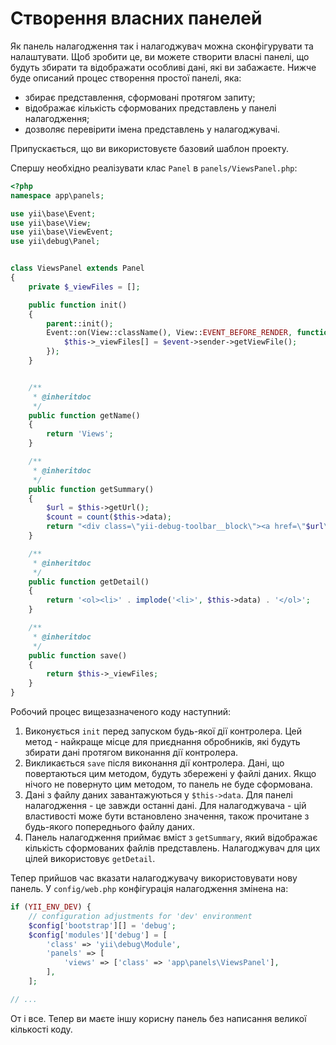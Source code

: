 Створення власних панелей
=========================

Як панель налагодження так і налагоджувач можна сконфігурувати та налаштувати. Щоб зробити це, ви можете створити власні панелі, що
будуть збирати та відображати особливі дані, які ви забажаєте. Нижче буде описаний процес створення простої панелі, яка:

- збирає представлення, сформовані протягом запиту;
- відображає кількість сформованих представлень у панелі налагодження;
- дозволяє перевірити імена представлень у налагоджувачі.

Припускається, що ви використовуєте базовий шаблон проекту.

Спершу необхідно реалізувати клас `Panel` в `panels/ViewsPanel.php`:

```php
<?php
namespace app\panels;

use yii\base\Event;
use yii\base\View;
use yii\base\ViewEvent;
use yii\debug\Panel;


class ViewsPanel extends Panel
{
    private $_viewFiles = [];

    public function init()
    {
        parent::init();
        Event::on(View::className(), View::EVENT_BEFORE_RENDER, function (ViewEvent $event) {
            $this->_viewFiles[] = $event->sender->getViewFile();
        });
    }


    /**
     * @inheritdoc
     */
    public function getName()
    {
        return 'Views';
    }

    /**
     * @inheritdoc
     */
    public function getSummary()
    {
        $url = $this->getUrl();
        $count = count($this->data);
        return "<div class=\"yii-debug-toolbar__block\"><a href=\"$url\">Views <span class=\"yii-debug-toolbar__label yii-debug-toolbar__label_info\">$count</span></a></div>";
    }

    /**
     * @inheritdoc
     */
    public function getDetail()
    {
        return '<ol><li>' . implode('<li>', $this->data) . '</ol>';
    }

    /**
     * @inheritdoc
     */
    public function save()
    {
        return $this->_viewFiles;
    }
}
```

Робочий процес вищезазначеного коду наступний:

1. Виконується `init` перед запуском будь-якої дії контролера. Цей метод - найкраще місце для приєднання обробників, які будуть збирати дані протягом виконання дії контролера.
2. Викликається `save` після виконання дії контролера. Дані, що повертаються цим методом, будуть збережені у файлі даних. Якщо нічого не повернуто цим методом, то панель
   не буде сформована.
3. Дані з файлу даних завантажуються у `$this->data`. Для панелі налагодження - це завжди останні дані. Для налагоджувача - цій властивості може бути встановлено значення, також прочитане з будь-якого попереднього файлу даних.
4. Панель налагодження приймає вміст з `getSummary`, який відображає кількість сформованих файлів представлень. Налагоджувач
   для цих цілей використовує `getDetail`.

Тепер прийшов час вказати налагоджувачу використовувати нову панель. У `config/web.php` конфігурація налагодження змінена на:

```php
if (YII_ENV_DEV) {
    // configuration adjustments for 'dev' environment
    $config['bootstrap'][] = 'debug';
    $config['modules']['debug'] = [
        'class' => 'yii\debug\Module',
        'panels' => [
            'views' => ['class' => 'app\panels\ViewsPanel'],
        ],
    ];

// ...
```

От і все. Тепер ви маєте іншу корисну панель без написання великої кількості коду.
